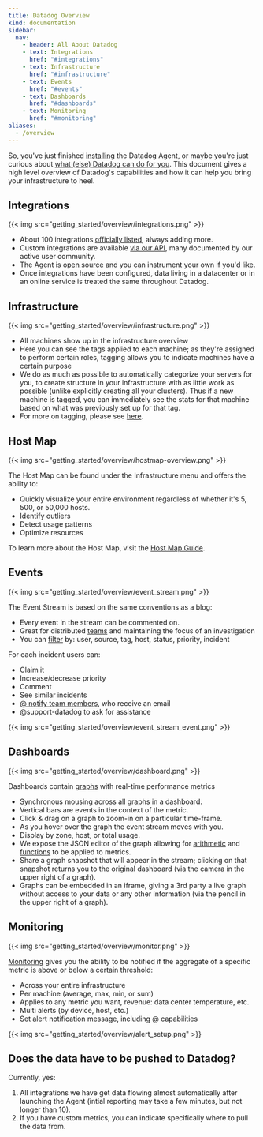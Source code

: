 ```yaml
---
title: Datadog Overview
kind: documentation
sidebar:
  nav:
    - header: All About Datadog
    - text: Integrations
      href: "#integrations"
    - text: Infrastructure
      href: "#infrastructure"
    - text: Events
      href: "#events"
    - text: Dashboards
      href: "#dashboards"
    - text: Monitoring
      href: "#monitoring"
aliases:
  - /overview
---
```


So, you've just finished [installing](/guides/basic_agent_usage/) the Datadog
Agent, or maybe you're just curious about [what (else) Datadog can do for you](http://www.datadoghq.com/product/).
This document gives a high level overview of Datadog's capabilities and how
it can help you bring your infrastructure to heel.

## Integrations


{{< img src="getting_started/overview/integrations.png" >}}

* About 100 integrations <a target="_blank" href="http://www.datadoghq.com/integrations/">officially listed</a>, always adding more.
* Custom integrations are available <a target="_blank" href="http://docs.datadoghq.com/api/">via our API</a>, many documented by our active user community.
* The Agent is <a target="_blank" href="https://github.com/DataDog/dd-agent/">open source</a> and you can instrument your own if you'd like.
* Once integrations have been configured, data living in a datacenter or
in an online service is treated the same throughout Datadog.

## Infrastructure


{{< img src="getting_started/overview/infrastructure.png" >}}

* All machines show up in the infrastructure overview
* Here you can see the tags applied to each machine; as they're assigned to
perform certain roles, tagging allows you to indicate machines have
a certain purpose
* We do as much as possible to automatically categorize your servers
for you, to create structure in your infrastructure with as little
work as possible (unlike explicitly creating all your clusters).
Thus if a new machine is tagged, you can immediately see the stats
for that machine based on what was previously set up for that tag.
* For more on tagging, please see <a target="_blank" href="https://docs.datadoghq.com/faq/#tagging">here</a>.

## Host Map


{{< img src="getting_started/overview/hostmap-overview.png" >}}

The Host Map can be found under the Infrastructure menu and offers the ability to:

* Quickly visualize your entire environment regardless of whether it's 5, 500, or 50,000 hosts.
* Identify outliers
* Detect usage patterns
* Optimize resources

To learn more about the Host Map, visit the [Host Map Guide](/guides/hostmap).

## Events


{{< img src="getting_started/overview/event_stream.png" >}}

The Event Stream is based on the same conventions as a blog:

* Every event in the stream can be commented on.
* Great for distributed <a target="_blank" href="https://docs.datadoghq.com/faq/#team">teams</a> and maintaining the focus of an investigation
* You can <a target="_blank" href="https://www.datadoghq.com/blog/filter-datadog-events-stream-pinpoint-events-infrastructure/">filter</a>
by: user, source, tag, host, status, priority, incident


For each incident users can:

* Claim it
* Increase/decrease priority
* Comment
* See similar incidents
* <a target="_blank" href="https://docs.datadoghq.com/faq/#notify">@ notify team members</a>, who receive an email
* @support-datadog to ask for assistance

{{< img src="getting_started/overview/event_stream_event.png" >}}

## Dashboards

{{< img src="getting_started/overview/dashboard.png" >}}

Dashboards contain <a target="_blank" href="https://docs.datadoghq.com/graphing/">graphs</a> with real-time performance metrics

* Synchronous mousing across all graphs in a dashboard.
* Vertical bars are events in the context of the metric.
* Click & drag on a graph to zoom-in on a particular time-frame.
* As you hover over the graph the event stream moves with you.
* Display by zone, host, or total usage.
* We expose the JSON editor of the graph allowing for <a target="_blank" href="http://docs.datadoghq.com/graphing/#functions">arithmetic</a> and
<a target="_blank" href="https://www.datadoghq.com/blog/rank-filter-performance-monitoring-metrics-top-function/">functions</a> to be applied to metrics.
* Share a graph snapshot that will appear in the stream; clicking on
that snapshot returns you to the original dashboard (via the camera in the upper right of a graph).
* Graphs can be embedded in an iframe, giving a 3rd party a live graph
without access to your data or any other information (via the pencil in the upper right of a graph).


## Monitoring

{{< img src="getting_started/overview/monitor.png" >}}

[Monitoring](/monitors) gives you the ability to be notified if the aggregate of a specific
metric is above or below a certain threshold:

* Across your entire infrastructure
* Per machine (average, max, min, or sum)
* Applies to any metric you want, revenue: data center temperature, etc.
* Multi alerts (by device, host, etc.)
* Set alert notification message, including @ capabilities

{{< img src="getting_started/overview/alert_setup.png" >}}

## Does the data have to be pushed to Datadog?

Currently, yes:

1. All integrations we have get data flowing almost automatically after
launching the Agent (intial reporting may take a few minutes, but not longer than 10).
2. If you have custom metrics, you can indicate specifically where
to pull the data from.
